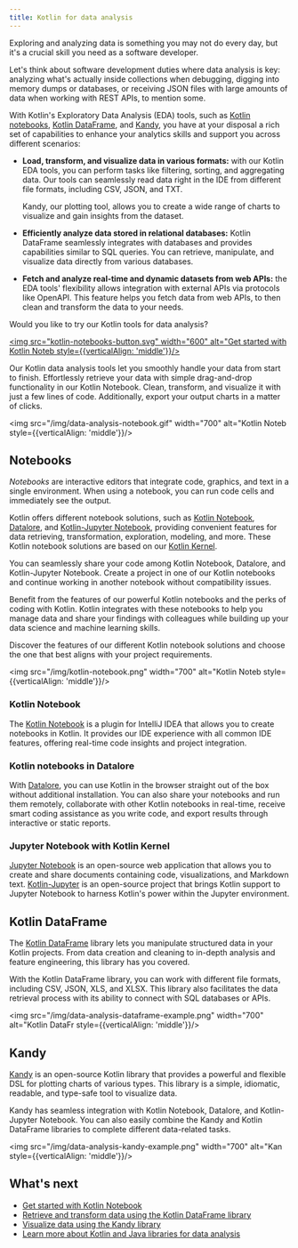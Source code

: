 ```yaml
---
title: Kotlin for data analysis
---
```



Exploring and analyzing data is something you may not do every day, but it's a crucial skill you need as a software developer. 

Let's think about software development duties where data analysis is key: analyzing what's actually inside collections when debugging, 
digging into memory dumps or databases, or receiving JSON files with large amounts of data when working with REST APIs, to mention some.

With Kotlin's Exploratory Data Analysis (EDA) tools, such as [Kotlin notebooks](#notebooks), [Kotlin DataFrame](#kotlin-dataframe), and [Kandy](#kandy), you
have at your disposal a rich set of capabilities to enhance your analytics skills and support you across different scenarios:

* **Load, transform, and visualize data in various formats:** with our Kotlin EDA tools, you can perform tasks like filtering, sorting, and aggregating data. Our tools can seamlessly
read data right in the IDE from different file formats, including CSV, JSON, and TXT. 

    Kandy, our plotting tool, allows you to create a wide range of charts to visualize and gain insights from the dataset.

* **Efficiently analyze data stored in relational databases:** Kotlin DataFrame seamlessly integrates with databases and provides capabilities similar to SQL queries. 
You can retrieve, manipulate, and visualize data directly from various databases.

* **Fetch and analyze real-time and dynamic datasets from web APIs:** the EDA tools' flexibility allows integration with external APIs via protocols like OpenAPI. 
This feature helps you fetch data from web APIs, to then clean and transform the data to your needs.

Would you like to try our Kotlin tools for data analysis?

<a href="get-started-with-kotlin-notebooks.md"><img src="kotlin-notebooks-button.svg" width="600" alt="Get started with Kotlin Noteb  style={{verticalAlign: 'middle'}}/></a>

Our Kotlin data analysis tools let you smoothly handle your data from start to finish. Effortlessly 
retrieve your data with simple drag-and-drop functionality in our Kotlin Notebook. Clean, transform, and visualize it with just a few lines of code. 
Additionally, export your output charts in a matter of clicks.

<img src="/img/data-analysis-notebook.gif" width="700" alt="Kotlin Noteb  style={{verticalAlign: 'middle'}}/>

## Notebooks

_Notebooks_ are interactive editors that integrate code, graphics, and text in a single environment. When using a notebook, 
you can run code cells and immediately see the output. 

Kotlin offers different notebook solutions, such as [Kotlin Notebook](#kotlin-notebook), [Datalore](#kotlin-notebooks-in-datalore), 
and [Kotlin-Jupyter Notebook](#jupyter-notebook-with-kotlin-kernel), providing convenient features for data retrieving, transformation, exploration, modeling, and more.
These Kotlin notebook solutions are based on our [Kotlin Kernel](https://github.com/Kotlin/kotlin-jupyter).

You can seamlessly share your code among Kotlin Notebook, Datalore, and Kotlin-Jupyter Notebook. Create a project in one of our Kotlin notebooks
and continue working in another notebook without compatibility issues.

Benefit from the features of our powerful Kotlin notebooks and the perks of coding with Kotlin. Kotlin integrates with these notebooks 
to help you manage data and share your findings with colleagues while building up your data science and machine learning skills.

Discover the features of our different Kotlin notebook solutions and choose the one that best aligns with your project requirements. 

<img src="/img/kotlin-notebook.png" width="700" alt="Kotlin Noteb  style={{verticalAlign: 'middle'}}/>

### Kotlin Notebook

The [Kotlin Notebook](kotlin-notebook-overview.md) is a plugin for IntelliJ IDEA that allows you to create notebooks in Kotlin. It provides our IDE experience with all common IDE features,
offering real-time code insights and project integration.

### Kotlin notebooks in Datalore

With [Datalore](https://datalore.jetbrains.com/), you can use Kotlin in the browser straight out of the box without additional installation.
You can also share your notebooks and run them remotely, collaborate with other Kotlin notebooks in real-time,
receive smart coding assistance as you write code, and export results through interactive or static reports.

### Jupyter Notebook with Kotlin Kernel

[Jupyter Notebook](https://jupyter.org/) is an open-source web application
that allows you to create and share documents containing code,
visualizations, and Markdown text. 
[Kotlin-Jupyter](https://github.com/Kotlin/kotlin-jupyter) is an open-source project that brings Kotlin 
support to Jupyter Notebook to harness Kotlin's power within the Jupyter environment.

## Kotlin DataFrame

The [Kotlin DataFrame](https://kotlin.github.io/dataframe/overview.html) library lets you manipulate structured data in your Kotlin projects. From data creation and
cleaning to in-depth analysis and feature engineering, this library has you covered.

With the Kotlin DataFrame library, you can work with different file formats, including CSV, JSON, XLS, and XLSX. This library also facilitates the data retrieval process
with its ability to connect with SQL databases or APIs.

<img src="/img/data-analysis-dataframe-example.png" width="700" alt="Kotlin DataFr  style={{verticalAlign: 'middle'}}/>

## Kandy

[Kandy](https://kotlin.github.io/kandy/welcome.html) is an open-source Kotlin library that provides a powerful and flexible DSL for plotting charts of various types.
This library is a simple, idiomatic, readable, and type-safe tool to visualize data.

Kandy has seamless integration with Kotlin Notebook, Datalore, and Kotlin-Jupyter Notebook. You can also easily combine the Kandy and 
Kotlin DataFrame libraries to complete different data-related tasks.

<img src="/img/data-analysis-kandy-example.png" width="700" alt="Kan  style={{verticalAlign: 'middle'}}/>

## What's next

* [Get started with Kotlin Notebook](get-started-with-kotlin-notebooks.md)
* [Retrieve and transform data using the Kotlin DataFrame library](data-analysis-work-with-data-sources.md)
* [Visualize data using the Kandy library](data-analysis-visualization.md)
* [Learn more about Kotlin and Java libraries for data analysis](data-analysis-libraries.md)
